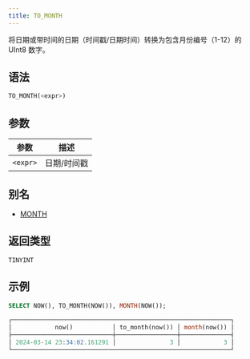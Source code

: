 ```yaml
---
title: TO_MONTH
---
```


将日期或带时间的日期（时间戳/日期时间）转换为包含月份编号（1-12）的 UInt8 数字。

## 语法

```sql
TO_MONTH(<expr>)
```

## 参数

| 参数      | 描述          |
|-----------|---------------|
| `<expr>`  | 日期/时间戳   |

## 别名

- [MONTH](month.md)

## 返回类型

 `TINYINT`

## 示例

```sql
SELECT NOW(), TO_MONTH(NOW()), MONTH(NOW());

┌─────────────────────────────────────────────────────────────┐
│            now()           │ to_month(now()) │ month(now()) │
├────────────────────────────┼─────────────────┼──────────────┤
│ 2024-03-14 23:34:02.161291 │               3 │            3 │
└─────────────────────────────────────────────────────────────┘
```